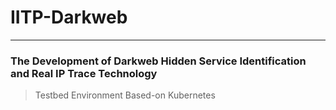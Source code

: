# IITP-Darkweb
------------
### The Development of Darkweb Hidden Service Identification and Real IP Trace Technology 
> Testbed Environment Based-on Kubernetes
